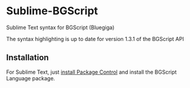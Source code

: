 Sublime-BGScript
================

Sublime Text syntax for BGScript (Bluegiga)

The syntax highlighting is up to date for version 1.3.1 of the BGScript API

## Installation

For Sublime Text, just [install Package Control](https://packagecontrol.io/installation) and install the BGScript Language package.
